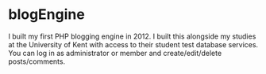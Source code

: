 # blogEngine
I built my first PHP blogging engine in 2012. I built this alongside my studies at the University of Kent with access to their student test database services. You can log in as administrator or member and create/edit/delete posts/comments.
